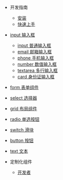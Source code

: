 * 开发指南
    * [安装](/components/install.md)
    * [快速上手](/components/quick-start.md)

* [input 输入框](/components/input.md)
    * [input 普通输入框](components/input-input.md)
    * [email 邮箱输入框](components/input-email.md)
    * [phone 手机输入框](components/input-phone.md)
    * [number 数值输入框](components/input-number.md)
    * [textarea 多行输入框](components/input-textarea.md)
    * [card 身份证输入框](components/input-card.md)
* [form 表单组件](/components/form.md)
* [select 选择器](/components/input.md)
* [grid 布局组件](/components/input.md)
* [radio 单选按钮](/components/input.md)
* [switch 滑块](/components/input.md)
* [button 按钮](/components/input.md)
* [text 文本](/components/input.md)



* 定制化组件
    * [开发者](/components/dev-component.md)